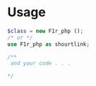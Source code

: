 # Usage

```php
$class = new F1r_php ();
/* or */
use F1r_php as shourtlink;

/**
 and your code . . .

*/
```
